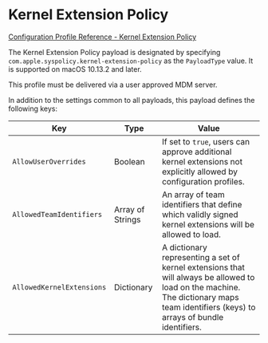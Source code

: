# Kernel Extension Policy  

 [Configuration Profile Reference - Kernel Extension Policy](https://developer.apple.com/library/content/featuredarticles/iPhoneConfigurationProfileRef/Introduction/Introduction.html#//apple_ref/doc/uid/TP40010206-CH1-SW63)  

The Kernel Extension Policy payload is designated by specifying `com.apple.syspolicy.kernel-extension-policy` as the `PayloadType` value. It is supported on macOS 10.13.2 and later.  

This profile must be delivered via a user approved MDM server.  

In addition to the settings common to all payloads, this payload defines the following keys:  

|Key|Type|Value|
|-|-|-|
|`AllowUserOverrides`|Boolean|If set to `true`, users can approve additional kernel extensions not explicitly allowed by configuration profiles.|
|`AllowedTeamIdentifiers`|Array of Strings|An array of team identifiers that define which validly signed kernel extensions will be allowed to load.|
|`AllowedKernelExtensions`|Dictionary|A dictionary representing a set of kernel extensions that will always be allowed to load on the machine. The dictionary maps team identifiers (keys) to arrays of bundle identifiers.|
  
